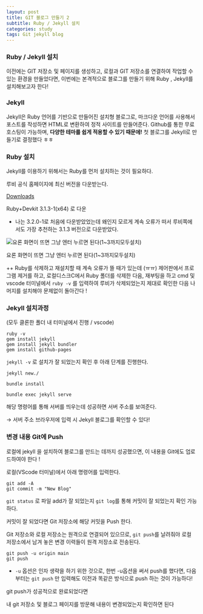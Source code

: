```yaml
---
layout: post
title: GIT 블로그 만들기 2
subtitle: Ruby / Jekyll 설치
categories: study
tags: Git jekyll blog
---
```


### Ruby / Jekyll 설치   

이전에는 GIT 저장소 및 페이지를 생성하고, 로컬과 GIT 저장소를 연결하여 작업할 수 있는 환경을 만들었다면, 이번에는 본격적으로 블로그를 만들기 위해 Ruby , Jekyll를 설치해보고자 한다! 

### Jekyll

Jekyll은 Ruby 언어를 기반으로 만들어진 설치형 블로그로, 마크다운 언어를 사용해서 포스트를 작성하면 HTML로 변환하여 정적 사이트를 만들어준다. Github를 통한 무료 호스팅이 가능하며, **다양한 테마를 쉽게 적용할 수 있기 때문에!** 첫 블로그를 Jekyll로 만들기로 결정했다 ㅎㅎ

### Ruby 설치

Jekyll를 이용하기 위해서는 Ruby를 먼저 설치하는 것이 필요하다. 

루비 공식 홈페이지에 최신 버전을 다운받는다. 

[Downloads](https://rubyinstaller.org/downloads/)

Ruby+Devkit 3.1.3-1(x64) 로 다운

- 나는 3.2.0-1로 처음에 다운받았었는데 왜인지 모르게 계속 오류가 떠서 루비쪽에서도 가장 추천하는 3.1.3 버전으로 다운받았다.

![요론 화면이 뜨면 그냥 엔터 누르면 된다(1~3까지모두설치) ](https://s3.us-west-2.amazonaws.com/secure.notion-static.com/94839834-af57-4118-93dc-b2db5340f7a4/Untitled.png?X-Amz-Algorithm=AWS4-HMAC-SHA256&X-Amz-Content-Sha256=UNSIGNED-PAYLOAD&X-Amz-Credential=AKIAT73L2G45EIPT3X45%2F20230104%2Fus-west-2%2Fs3%2Faws4_request&X-Amz-Date=20230104T004617Z&X-Amz-Expires=86400&X-Amz-Signature=40588c4c7dcd10ebc8801ececaed72d1ef918581089325470631e21b9e4b90ba&X-Amz-SignedHeaders=host&response-content-disposition=filename%3D%22Untitled.png%22&x-id=GetObject)

요론 화면이 뜨면 그냥 엔터 누르면 된다(1~3까지모두설치) 

++ Ruby를 삭제하고 재설치할 때 계속 오류가 뜰 때가 있는데 (ㅠㅠ) 제어판에서 프로그램 제거를 하고, 로컬디스크C에서 Ruby 폴더를 삭제한 다음, 재부팅을 하고 cmd 및 vscode 터미널에서 `ruby -v` 를 입력하여 루비가 삭제되었는지 제대로 확인한 다음 나머지를 설치해야 문제없이 돌아간다 ! 

### Jekyll 설치과정

(모두 클론한 폴더 내 터미널에서 진행 / vscode)

```plain
ruby -v 
gem install jekyll
gem install jekyll bundler
gem install github-pages
```

`jekyll -v` 로 설치가 잘 되었는지 확인 후 아래 단계를 진행한다.

```plain
jekyll new./ 
```

```plain
bundle install
```

```plain
bundle exec jekyll serve
```

해당 명령어를 통해 서버를 띄우는데 성공하면 서버 주소를 보여준다.

→ 서버 주소 브라우저에 입력 시 Jekyll 블로그를 확인할 수 있다! 

### 변경 내용 Git에 Push

로컬에 jekyll 을 설치하여 블로그를 만드는 데까지 성공했으면, 
이 내용을 Git에도 업로드하여야 한다 ! 

로컬(VScode 터미널)에서 아래 명령어를 입력한다. 

```plain
git add -A 
git commit -m "New Blog"
```

`git status` 로 파일 add가 잘 되었는지
`git log`를 통해 커밋이 잘 되었는지 확인 가능하다. 

커밋이 잘 되었다면 Git 저장소에 해당 커밋을 Push 한다.

Git 저장소와 로컬 저장소는 원격으로 연결되어 있으므로, `git push`를 날려줘야 로컬 저장소에서 남겨 놓은 변경 이력들이 원격 저장소로 전송된다.  

```plain
git push -u origin main 
git push
```

- `-u` 옵션은 인자 생략을 하기 위한 것으로, 한번 -u옵션을 써서 push를 했다면, 다음부터는 `git push` 만 입력해도 이전과 똑같은 방식으로 push 하는 것이 가능하다!

git push가 성공적으로 완료되었다면

내 git 저장소 및 블로그 페이지를 방문해 내용이 변경되었는지 
확인하면 된다